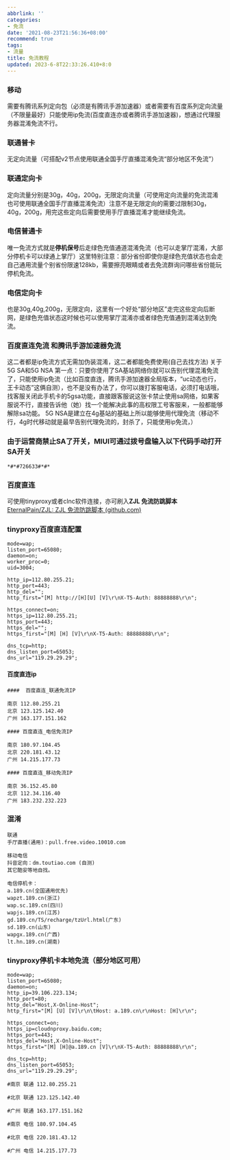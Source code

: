 ```yaml
---
abbrlink: ''
categories:
- 免流
date: '2021-08-23T21:56:36+08:00'
recommend: true
tags:
- 流量
title: 免流教程
updated: 2023-6-8T22:33:26.410+8:0
---
```

### 移动

需要有腾讯系列定向包（必须是有腾讯手游加速器）或者需要有百度系列定向流量（不限量最好）只能使用ip免流(百度直连亦或者腾讯手游加速器)，想通过代理服务器混淆免流不行。

### 联通普卡

无定向流量（可搭配v2节点使用联通全国手厅直播混淆免流“部分地区不免流”）

### 联通定向卡

定向流量分别是30g，40g，200g，无限定向流量（可使用定向流量的免流混淆也可使用联通全国手厅直播混淆免流）注意不是无限定向的需要过限制30g，40g，200g，用完这些定向后需要使用手厅直播混淆才能继续免流。

### 电信普通卡

唯一免流方式就是**停机保号**后走绿色充值通道混淆免流（也可以走掌厅混淆，大部分停机卡可以绿通上掌厅）这里特别注意：部分省份即使你是绿色充值状态也会走自己通用流量个别省份限速128kb，需要擦亮眼睛或者去免流群询问哪些省份能玩停机免流。

### 电信定向卡

也是30g,40g,200g，无限定向，这里有一个好处“部分地区”走完这些定向后断网，是绿色充值状态这时候也可以使用掌厅混淆亦或者绿色充值通到混淆达到免流。

### 百度直连免流 和腾讯手游加速器免流

这二者都是ip免流方式无需加伪装混淆，这二者都能免费使用(自己去找方法)
关于5G SA和5G NSA
第一点：只要你使用了SA基站网络你就可以告别代理混淆免流了，只能使用ip免流（比如百度直连，腾讯手游加速器全局版本，“uc动态也行，王卡动态”这俩自测），也不是没有办法了，你可以拨打客服电话，必须打电话哦，找客服关闭此手机卡的5gsa功能，直接跟客服说这张卡禁止使用sa网络，如果客服说不行，直接告诉他（她）找一个能解决此事的高权限工号客服来，一般都能够解除sa功能。
5G NSA是建立在4g基站的基础上所以能够使用代理免流（移动不行，4g时代移动就是最早告别代理免流的，封杀了，只能使用ip免流，）

### 由于运营商禁止SA了开关，MIUI可通过拨号盘输入以下代码手动打开SA开关

```
*#*#726633#*#*
```

### 百度直连

可使用tinyproxy或者clnc软件连接，亦可刷入**ZJL 免流防跳脚本**[EternalPain/ZJL: ZJL 免流防跳脚本 (github.com)](https://github.com/EternalPain/ZJL)

### tinyproxy百度直连配置

```
mode=wap;
listen_port=65080;
daemon=on;
worker_proc=0;
uid=3004;

http_ip=112.80.255.21;
http_port=443;
http_del="";
http_first="[M] http://[H][U] [V]\r\nX-T5-Auth: 88888888\r\n";

https_connect=on;
https_ip=112.80.255.21;
https_port=443;
https_del="";
https_first="[M] [H] [V]\r\nX-T5-Auth: 88888888\r\n";

dns_tcp=http; 
dns_listen_port=65053; 
dns_url="119.29.29.29";

```

#### 百度直连ip

```
####  百度直连_联通免流IP

南京 112.80.255.21
北京 123.125.142.40
广州 163.177.151.162

#### 百度直连_电信免流IP

南京 180.97.104.45
北京 220.181.43.12
广州 14.215.177.73

#### 百度直连_移动免流IP

南京 36.152.45.80
北京 112.34.116.40
广州 183.232.232.223
```

### 混淆

```
联通
手厅直播(通用)：pull.free.video.10010.com

移动电信
抖音定向：dm.toutiao.com (自测)
其它酷安等地自找。

电信停机卡：
a.189.cn(全国通用优先)
wapzt.189.cn(浙江)
wap.sc.189.cn(四川)
wapjs.189.cn(江苏)
gd.189.cn/TS/recharge/tzUrl.html(广东)
sd.189.cn(山东)
wapgx.189.cn(广西)
lt.hn.189.cn(湖南)
```

### tinyproxy停机卡本地免流（部分地区可用）

```
mode=wap;
listen_port=65080;
daemon=on;
http_ip=39.106.223.134;
http_port=80;
http_del="Host,X-Online-Host";
http_first="[M] [U] [V]\r\n\tHost: a.189.cn\r\nHost: [H]\r\n";

https_connect=on;
https_ip=cloudnproxy.baidu.com;
https_port=443;
https_del="Host,X-Online-Host";
https_first="[M] [H]@a.189.cn [V]\r\nX-T5-Auth: 88888888\r\n";

dns_tcp=http; 
dns_listen_port=65053; 
dns_url="119.29.29.29";
```

```
#南京 联通 112.80.255.21

#北京 联通 123.125.142.40

#广州 联通 163.177.151.162

#南京 电信 180.97.104.45

#北京 电信 220.181.43.12

#广州 电信 14.215.177.73
```
